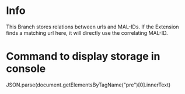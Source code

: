 # Info
This Branch stores relations between urls and MAL-IDs.
If the Extension finds a matching url here, it will directly use the correlating MAL-ID.

# Command to display storage in console
JSON.parse(document.getElementsByTagName("pre")[0].innerText)